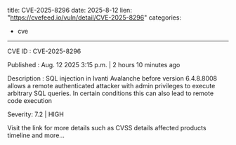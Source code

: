  
title: CVE-2025-8296
date: 2025-8-12
lien: "https://cvefeed.io/vuln/detail/CVE-2025-8296"
categories:
  - cve
---

CVE ID : CVE-2025-8296

Published :  Aug. 12
2025
3:15 p.m. | 2 hours
10 minutes ago

Description : SQL injection in Ivanti Avalanche before version 6.4.8.8008 allows a remote authenticated attacker with admin privileges to execute arbitrary SQL queries. In certain conditions
this can also lead to remote code execution

Severity: 7.2 | HIGH

Visit the link for more details
such as CVSS details
affected products
timeline
and more...
